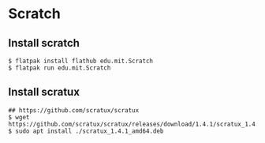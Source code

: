 Scratch
=======

## Install scratch

    $ flatpak install flathub edu.mit.Scratch
    $ flatpak run edu.mit.Scratch

## Install scratux

    ## https://github.com/scratux/scratux
    $ wget https://github.com/scratux/scratux/releases/download/1.4.1/scratux_1.4.1_amd64.deb
    $ sudo apt install ./scratux_1.4.1_amd64.deb
